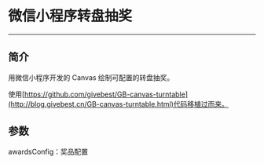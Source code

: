# 微信小程序转盘抽奖

---

## 简介

用微信小程序开发的 Canvas 绘制可配置的转盘抽奖。

使用[https://github.com/givebest/GB-canvas-turntable](http://blog.givebest.cn/GB-canvas-turntable.html)代码移植过而来。

## 参数

awardsConfig：奖品配置
